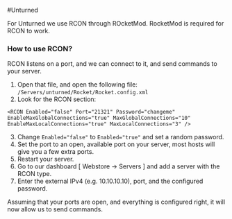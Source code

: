 #Unturned

For Unturned we use RCON through ROcketMod. RocketMod is required for RCON to work.

### How to use RCON?
RCON listens on a port, and we can connect to it, and send commands to your server.

1. Open that file, and open the following file: `/Servers/unturned/Rocket/Rocket.config.xml`
2. Look for the RCON section:
```
<RCON Enabled="false" Port="21321" Password="changeme" EnableMaxGlobalConnections="true" MaxGlobalConnections="10" EnableMaxLocalConnections="true" MaxLocalConnections="3" />
```
3. Change `Enabled="false"` to `Enabled="true"` and set a random password.
4. Set the port to an open, available port on your server, most hosts will give you a few extra ports.
5. Restart your server.
6. Go to our dashboard [ Webstore -> Servers ] and add a server with the RCON type.
7. Enter the external IPv4 (e.g. 10.10.10.10), port, and the configured password.

Assuming that your ports are open, and everything is configured right, it will now allow us to send commands.
